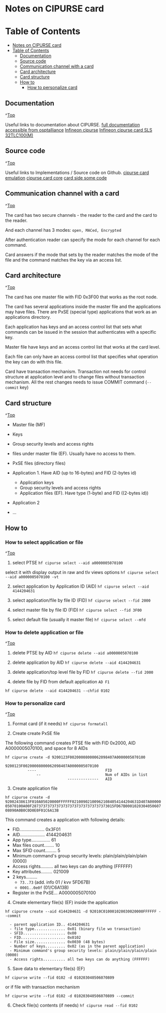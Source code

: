 # Notes on CIPURSE card
<a id="Top"></a>

# Table of Contents

- [Notes on CIPURSE card](#notes-on-cipurse-card)
- [Table of Contents](#table-of-contents)
  - [Documentation](#documentation)
  - [Source code](#source-code)
  - [Communication channel with a card](#communication-channel-with-a-card)
  - [Card architecture](#card-architecture)
  - [Card structure](#card-structure)
  - [How to](#how-to)
    - [How to personalize card](#how-to-personalize-card)


## Documentation
^[Top](#top)

Useful links to documentation about CIPURSE.
[full documentation accessible from osptalliance](https://www.osptalliance.org/)
[Infineon cipurse](https://www.infineon.com/cms/en/product/security-smart-card-solutions/cipurse-products/)
[Infineon cipurse card SLS 32TLC100(M)](https://www.infineon.com/cms/en/product/security-smart-card-solutions/cipurse-products/sls-32tlc100m/)


## Source code
^[Top](#top)

Useful links to Implementations / Source code on Github.
[cipurse card emulation](https://github.com/duychuongvn/demo-nfc/tree/master/smart-ticket-demo/app/src/main/java/ch/smartlink/smartticketdemo/cipurse)
[cipurse card core](https://github.com/duychuongvn/cipurse-card-core)
[card side some code](https://github.com/duychuongvn/cipurse-card-side)


## Communication channel with a card
^[Top](#top)

The card has two secure channels - the reader to the card and the card to the reader.

And each channel has 3 modes: `open, MACed, Encrypted`

After authentication reader can specify the mode for each channel for each command.

Card answers if the mode that sets by the reader matches the mode of the file and the command matches the key via an access list.


## Card architecture
^[Top](#top)

The card has one master file with FID 0x3F00 that works as the root node.

The card has several applications inside the master file and the applications may have files. There are PxSE (special type) applications that work as an applications directory.

Each application has keys and an access control list that sets what commands can be issued in the session that authenticates with a specific key.

Master file have keys and an access control list that works at the card level.

Each file can only have an access control list that specifies what operation the key can do with this file.

Card have transaction mechanism. Transaction not needs for control structure at application level and to change files without 
transaction mechanism. All the rest changes needs to issue COMMIT command (`--commit` key)

## Card structure
^[Top](#top)

- Master file (MF)
- Keys
- Group security levels and access rights
- files under master file (EF). Usually have no access to them.

- PxSE files (directory files)

- Application 1. Have AID (up to 16-bytes) and FID (2-bytes id)
    - Application keys
    - Group security levels and access rights
    - Application files (EF). Have type (1-byte) and FID ((2-bytes id))

- Application 2
- ...


## How to

### How to select application or file
^[Top](#top)

1. select PTSE
```hf cipurse select --aid a0000005070100```

select it with display output in raw and tlv views options
```hf cipurse select --aid a0000005070100 -vt```

2. select application by Application ID (AID)
```hf cipurse select --aid 4144204631```

3. select application/file by file ID (FID)
```hf cipurse select --fid 2000```

4. select master file by file ID (FID)
```hf cipurse select --fid 3F00```

5. select default file (usually it master file)
```hf cipurse select --mfd```


### How to delete application or file
^[Top](#top)

1. delete PTSE by AID
```hf cipurse delete --aid a0000005070100```

2. delete application by AID
```hf cipurse delete --aid 4144204631```

3. delete application/top level file by FID
```hf cipurse delete --fid 2000```

3. delete file by FID from default application `AD F1`

```hf cipurse delete --aid 4144204631 --chfid 0102```


### How to personalize card
^[Top](#top)

1. Format card (if it needs) 
```hf cipurse formatall```

2. Create create PxSE file

The following command creates PTSE file with FID 0x2000, AID A0000005070100, and space for 8 AIDs

```hf cipurse create -d 9200123F00200008000062098407A0000005070100```

```
9200123F00200008000062098407A0000005070100
          ----                               FID
              --                             Num of AIDs in list
                            --------------   AID
```


3. Create application file

```hf cipurse create -d 92002438613F010A05020000FFFFFF021009021009621084054144204631D407A0000005070100A00F2873737373737373737373737373737373015FD67B000102030405060708090A0B0C0D0E0F01C6A13B```

This command creates a application with following details:
  - FID.................... 0x3F01
  - AID.................... 4144204631
  - App type............... 61
  - Max files count........ 10
  - Max SFID count......... 5
  - Minimum command's group security levels: plain/plain/plain/plain (0000)
  - Access rights.......... all two keys can do anything (FFFFFF)
  - Key attributes......... 021009
  - 2 keys.........
    - `73..73`     (add. info 01 / kvv 5FD67B)
    - `0001..0e0f` (01/C6A13B)
  - Register in the PxSE... A0000005070100

4. Create elementary file(s) (EF) inside the application

```hf cipurse create --aid 4144204631 -d 92010C010001020030020000FFFFFF --commit```

```
  - parent application ID.. 4144204631
  - file type.............. 0x01 (binary file wo transaction)
  - SFID................... 0x00
  - FID.................... 0x0102
  - File size.............. 0x0030 (48 bytes)
  - Number of keys......... 0x02 (as in the parent application)
  - Minimum command's group security levels: plain/plain/plain/plain (0000)
  - Access rights.......... all two keys can do anything (FFFFFF)
```

5. Save data to elementary file(s) (EF)

```hf cipurse write --fid 0102 -d 010203040506070809```

or if file with transaction mechanism


```hf cipurse write --fid 0102 -d 010203040506070809 --commit```


6. Check file(s) contents (if needs)
```hf cipurse read --fid 0102```


